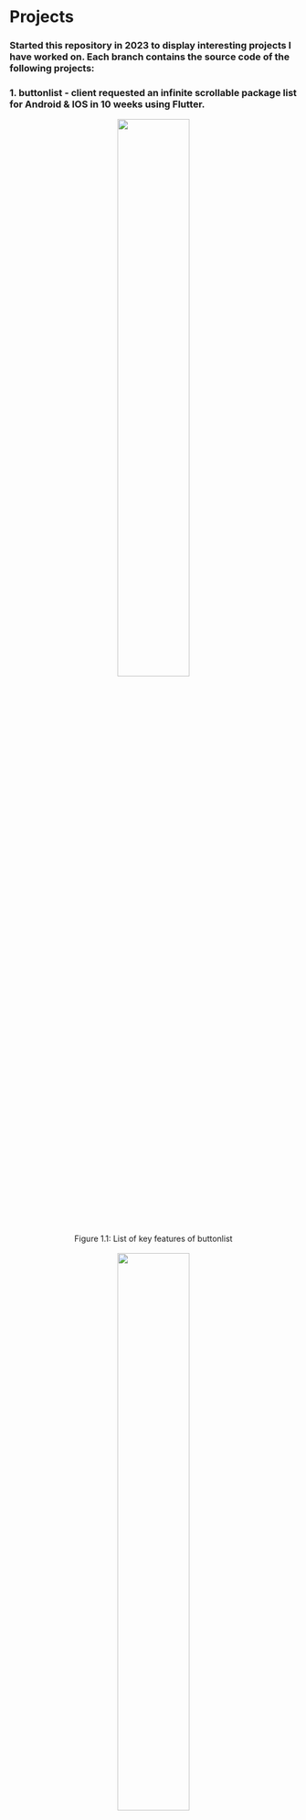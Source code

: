 # Projects
### Started this repository in 2023 to display interesting projects I have worked on. Each branch contains the source code of the following projects:
  
### 1. buttonlist -  client requested an infinite scrollable package list for Android & IOS in 10 weeks using Flutter.
<p align = "center">
<img src = "https://github.com/darylng154/Projects/blob/main/README_files/buttonlist_classes.png?raw=true" width=50% height=50%>
  <br>
Figure 1.1: List of key features of buttonlist
  <br>
  <br>
<img src = "https://github.com/darylng154/Projects/blob/main//README_files/buttonlist_features.png?raw=true" width=50% height=50%>
  <br>
Figure 1.2: List of classes used in buttonlist
  <br>
  <br>
</p>

<br>
<br>

### 2. cache_sim - Cache Simulator: Models 7 different cache configs and prints: # of hits & hit rate & etc.
<p align = "center">
<img src = "https://github.com/darylng154/Projects/blob/main/README_files/cache_sim-1.png?raw=true" width=50% height=50%>
  <br>
Figure 2.1: Terminal Output of Cache Simulator (1)
  <br>
  <br>
<img src = "https://github.com/darylng154/Projects/blob/main//README_files/cache_sim-2.png?raw=true" width=50% height=50%>
  <br>
Figure 2.2: Terminal Output of Cache Simulator (2)
  <br>
  <br>
</p>

<br>
<br>

### 3. mips_emu_pipeline - MIPS Emulator with Pipelines. Runs basic MIPS assembly program while passing instr to pipelines.
<p align = "center">
<img src = "https://github.com/darylng154/Projects/blob/main/README_files/mips_emu_pipeline-1.png?raw=true" width=50% height=50%>
  <br>
Figure 3.1: Terminal Output of MIPS Emulator with Pipelines (1)
  <br>
  <br>
<img src = "https://github.com/darylng154/Projects/blob/main//README_files/mips_emu_pipeline-2.png?raw=true" width=50% height=50%>
  <br>
Figure 3.2: Terminal Output of MIPS Emulator with Pipelines (2)
  <br>
  <br>
<img src = "https://github.com/darylng154/Projects/blob/main/README_files/mips_emu_pipeline-3.png?raw=true" width=50% height=50%>
  <br>
Figure 3.3: Terminal Output of MIPS Emulator with Pipelines (3)
  <br>
  <br>
</p>

<br>
<br>

### 4. mips_emu - MIPS Emulator. Runs basic MIPS assembly program.
<p align = "center">
<img src = "https://github.com/darylng154/Projects/blob/main/README_files/mips_emu-1.png?raw=true" width=50% height=50%>
  <br>
Figure 4.1: Terminal Output of MIPS Emulator (1)
  <br>
  <br>
<img src = "https://github.com/darylng154/Projects/blob/main//README_files/mips_emu-2.png?raw=true" width=50% height=50%>
  <br>
Figure 4.2: Terminal Output of MIPS Emulator (2)
  <br>
  <br>
<img src = "https://github.com/darylng154/Projects/blob/main/README_files/mips_emu-3.png?raw=true" width=50% height=50%>
  <br>
Figure 4.3: Terminal Output of MIPS Emulator (3)
  <br>
  <br>
</p>

<br>
<br>

### 5. assembly_parser - Translates / Parses Assembly Program to Machine Code (Binary).
<p align = "center">
<img src = "https://github.com/darylng154/Projects/blob/main/README_files/assembly_parser-1.png?raw=true" width=50% height=50%>
  <br>
Figure 5: Output File after Assembly Code is parsed into Machine Code.
  <br>
  <br>
</p>

<br>
<br>
